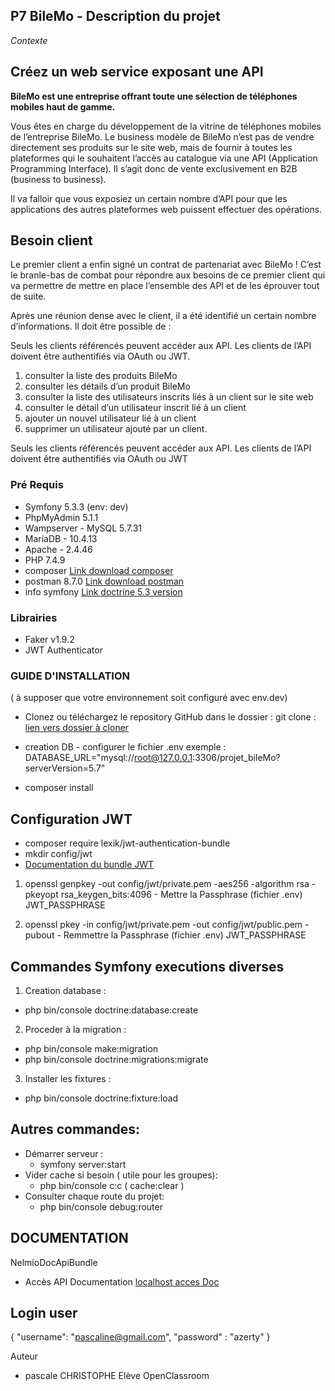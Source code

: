 ## P7 BileMo   -  Description du projet

_Contexte_

## Créez un web service exposant une API
**BileMo est une entreprise offrant toute une sélection de téléphones mobiles haut de gamme.**

Vous êtes en charge du développement de la vitrine de téléphones mobiles de l’entreprise BileMo. Le business modèle de BileMo n’est pas de vendre directement ses produits sur le site web, mais de fournir à toutes les plateformes qui le souhaitent l’accès au catalogue via une API (Application Programming Interface). Il s’agit donc de vente exclusivement en B2B (business to business).

Il va falloir que vous exposiez un certain nombre d’API pour que les applications des autres plateformes web puissent effectuer des opérations.


## Besoin client

Le premier client a enfin signé un contrat de partenariat avec BileMo ! C’est le branle-bas de combat pour répondre aux besoins de ce premier client qui va permettre de mettre en place l’ensemble des API et de les éprouver tout de suite.

Après une réunion dense avec le client, il a été identifié un certain nombre d’informations. Il doit être possible de :

Seuls les clients référencés peuvent accéder aux API. Les clients de l’API doivent être authentifiés via OAuth ou JWT.

  1. consulter la liste des produits BileMo 
  2. consulter les détails d’un produit BileMo 
  3. consulter la liste des utilisateurs inscrits liés à un client sur le site web 
  4. consulter le détail d’un utilisateur inscrit lié à un client 
  5. ajouter un nouvel utilisateur lié à un client 
  6. supprimer un utilisateur ajouté par un client.

 Seuls les clients référencés peuvent accéder aux API. Les clients de l’API doivent être authentifiés via OAuth ou JWT

### Pré Requis

  - Symfony 5.3.3 (env: dev)
  - PhpMyAdmin 5.1.1
  - Wampserver - MySQL 5.7.31
  - MariaDB - 10.4.13
  - Apache - 2.4.46
  - PHP 7.4.9
  - composer [Link download composer](https://getcomposer.org/download/)
  - postman 8.7.0 [Link download postman](https://www.postman.com/downloads/)
  - info symfony [Link doctrine 5.3 version](https://symfony.com/doc/current/doctrine.html)

### Librairies
* Faker v1.9.2
* JWT Authenticator

###  GUIDE D'INSTALLATION 
( à supposer que votre environnement soit configuré avec env.dev)

  - Clonez ou téléchargez le repository GitHub dans le dossier :
    git clone : [lien vers dossier à cloner](https://github.com/pascalinecte91/projet_bileMo.git)

  - creation DB - configurer le fichier .env exemple :
    DATABASE_URL="mysql://root@127.0.0.1:3306/projet_bileMo?serverVersion=5.7"
  - composer install


## Configuration JWT
  - composer require lexik/jwt-authentication-bundle
  - mkdir config/jwt
  - [Documentation du bundle JWT](https://github.com/lexik/LexikJWTAuthenticationBundle)

  1. openssl genpkey -out config/jwt/private.pem -aes256 -algorithm rsa -pkeyopt rsa_keygen_bits:4096
    - Mettre la Passphrase (fichier .env) JWT_PASSPHRASE 

  2. openssl pkey -in config/jwt/private.pem -out config/jwt/public.pem -pubout
    - Remmettre la Passphrase (fichier .env) JWT_PASSPHRASE 


## Commandes Symfony executions diverses
  1. Creation database : 
  * php bin/console doctrine:database:create
  2. Proceder à la migration : 
  * php bin/console make:migration
  * php bin/console doctrine:migrations:migrate
  3. Installer les fixtures :
  * php bin/console doctrine:fixture:load


## Autres commandes:

- Démarrer serveur : 
    - symfony server:start
 - Vider cache si besoin ( utile pour les groupes):
    - php bin/console c:c ( cache:clear )
- Consulter chaque route du projet:
    - php bin/console debug:router

## DOCUMENTATION
NelmioDocApiBundle
- Accès  API Documentation
  [localhost acces Doc](http://localhost:8000/api/doc)

## Login user
{
    "username": "pascaline@gmail.com",
    "password" : "azerty"
}

Auteur
- pascale CHRISTOPHE  Elève OpenClassroom
   
